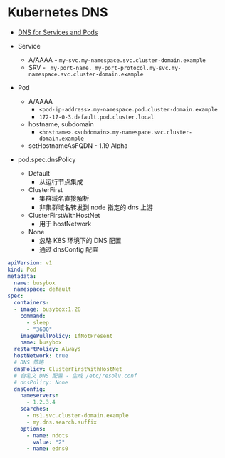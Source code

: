 # Kubernetes DNS

* [DNS for Services and Pods](https://kubernetes.io/docs/concepts/services-networking/dns-pod-service/)
* Service
  * A/AAAA - `my-svc.my-namespace.svc.cluster-domain.example`
  * SRV - `_my-port-name._my-port-protocol.my-svc.my-namespace.svc.cluster-domain.example`
* Pod
  * A/AAAA 
    * `<pod-ip-address>.my-namespace.pod.cluster-domain.example`
    * `172-17-0-3.default.pod.cluster.local`
  * hostname, subdomain
    * `<hostname>.<subdomain>.my-namespace.svc.cluster-domain.example`
  * setHostnameAsFQDN - 1.19 Alpha

* pod.spec.dnsPolicy
  * Default
    * 从运行节点集成
  * ClusterFirst
    * 集群域名直接解析
    * 非集群域名转发到 node 指定的 dns 上游
  * ClusterFirstWithHostNet
    * 用于 hostNetwork
  * None
    * 忽略 K8S 环境下的 DNS 配置
    * 通过 dnsConfig 配置


```yaml
apiVersion: v1
kind: Pod
metadata:
  name: busybox
  namespace: default
spec:
  containers:
  - image: busybox:1.28
    command:
      - sleep
      - "3600"
    imagePullPolicy: IfNotPresent
    name: busybox
  restartPolicy: Always
  hostNetwork: true
  # DNS 策略
  dnsPolicy: ClusterFirstWithHostNet
  # 自定义 DNS 配置 - 生成 /etc/resolv.conf
  # dnsPolicy: None
  dnsConfig:
    nameservers:
      - 1.2.3.4
    searches:
      - ns1.svc.cluster-domain.example
      - my.dns.search.suffix
    options:
      - name: ndots
        value: "2"
      - name: edns0
```
